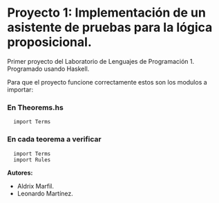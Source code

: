 # Proyecto 1: Implementación de un asistente de pruebas para la lógica proposicional.

Primer proyecto del Laboratorio de Lenguajes de Programación 1.
Programado usando Haskell.

Para que el proyecto funcione correctamente estos son los modulos a importar:

### En Theorems.hs
      import Terms
### En cada teorema a verificar
      import Terms
      import Rules

**Autores:**
* Aldrix Marfil.
* Leonardo Martínez.
